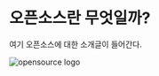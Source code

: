# 오픈소스란 무엇일까?

여기 오픈소스에 대한 소개글이 들어간다.



![opensource logo](https://upload.wikimedia.org/wikipedia/commons/thumb/4/42/Opensource.svg/2000px-Opensource.svg.png "opensource logo")